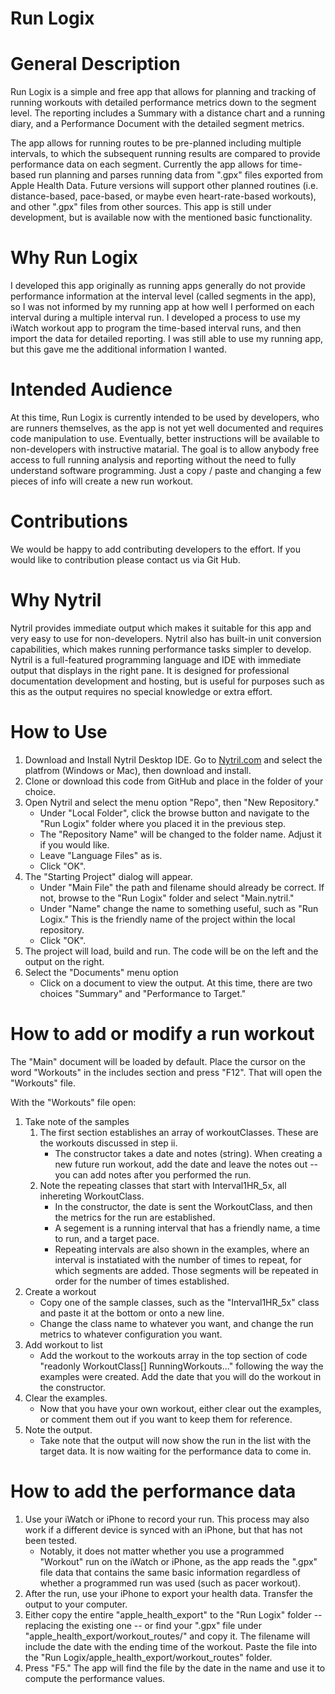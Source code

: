 # Run Logix

# General Description

Run Logix is a simple and free app that allows for planning and tracking of running workouts with detailed performance metrics down to the segment level. The reporting includes a Summary with a distance chart and a running diary, and a Performance Document with the detailed segment metrics.   

The app allows for running routes to be pre-planned including multiple intervals, to which the subsequent running results are compared to provide performance data on each segment. Currently the app allows for time-based run planning and parses running data from ".gpx" files exported from Apple Health Data. Future versions will support other planned routines (i.e. distance-based, pace-based, or maybe even heart-rate-based workouts), and other ".gpx" files from other sources. This app is still under development, but is available now with the mentioned basic functionality.

# Why Run Logix

I developed this app originally as running apps generally do not provide performance information at the interval level (called segments in the app), so I was not informed by my running app at how well I performed on each interval during a multiple interval run. I developed a process to use my iWatch workout app to program the time-based interval runs, and then import the data for detailed reporting. I was still able to use my running app, but this gave me the additional information I wanted.

# Intended Audience

At this time, Run Logix is currently intended to be used by developers, who are runners themselves, as the app is not yet well documented and requires code manipulation to use. Eventually, better instructions will be available to non-developers with instructive matarial. The goal is to allow anybody free access to full running analysis and reporting without the need to fully understand software programming. Just a copy / paste and changing a few pieces of info will create a new run workout.

# Contributions

We would be happy to add contributing developers to the effort.  If you would like to contribution please contact us via Git Hub.

# Why Nytril

Nytril provides immediate output which makes it suitable for this app and very easy to use for non-developers. Nytril also has built-in unit conversion capabilities, which makes running performance tasks simpler to develop. Nytril is a full-featured programming language and IDE with immediate output that displays in the right pane. It is designed for professional documentation development and hosting, but is useful for purposes such as this as the output requires no special knowledge or extra effort. 

# How to Use

1. Download and Install Nytril Desktop IDE. Go to [Nytril.com](https://www.nytril.com) and select the platfrom (Windows or Mac), then download and install.
2. Clone or download this code from GitHub and place in the folder of your choice.
3. Open Nytril and select the menu option "Repo", then "New Repository."
    - Under "Local Folder", click the browse button and navigate to the "Run Logix" folder where you placed it in the previous step.
    - The "Repository Name" will be changed to the folder name.  Adjust it if you would like. 
    - Leave "Language Files" as is. 
    - Click "OK".
4. The "Starting Project" dialog will appear.
    - Under "Main File" the path and filename should already be correct. If not, browse to the "Run Logix" folder and select "Main.nytril."
    - Under "Name" change the name to something useful, such as "Run Logix." This is the friendly name of the project within the local repository. 
    - Click "OK".
5. The project will load, build and run. The code will be on the left and the output on the right.
6. Select the "Documents" menu option
    - Click on a document to view the output. At this time, there are two choices "Summary" and "Performance to Target."

# How to add or modify a run workout

The "Main" document will be loaded by default. Place the cursor on the word "Workouts" in the includes section and press "F12". That will open the "Workouts" file.

With the "Workouts" file open:
1. Take note of the samples
    1. The first section establishes an array of workoutClasses.  These are the workouts discussed in step ii. 
        - The constructor takes a date and notes (string). When creating a new future run workout, add the date and leave the notes out -- you can add notes after you performed the run.
    2. Note the repeating classes that start with Interval1HR_5x, all inhereting WorkoutClass.
        - In the constructor, the date is sent the WorkoutClass, and then the metrics for the run are established. 
        - A segement is a running interval that has a friendly name, a time to run, and a target pace.
        - Repeating intervals are also shown in the examples, where an interval is instatiated with the number of times to repeat, for which segments are added.  Those segments will be repeated in order for the number of times established.
2. Create a workout
    - Copy one of the sample classes, such as the "Interval1HR_5x" class and paste it at the bottom or onto a new line.
    - Change the class name to whatever you want, and change the run metrics to whatever configuration you want.
3. Add workout to list
    - Add the workout to the workouts array in the top section of code "readonly WorkoutClass[] RunningWorkouts..." following the way the examples were created. Add the date that you will do the workout in the constructor.
4. Clear the examples.
    - Now that you have your own workout, either clear out the examples, or comment them out if you want to keep them for reference.
5. Note the output.
    - Take note that the output will now show the run in the list with the target data.  It is now waiting for the performance data to come in.

# How to add the performance data

1. Use your iWatch or iPhone to record your run. This process may also work if a different device is synced with an iPhone, but that has not been tested.
    - Notably, it does not matter whether you use a programmed "Workout" run on the iWatch or iPhone, as the app reads the ".gpx" file data that contains the same basic information regardless of whether a programmed run was used (such as pacer workout).
2. After the run, use your iPhone to export your health data. Transfer the output to your computer.
3. Either copy the entire "apple_health_export" to the "Run Logix" folder -- replacing the existing one -- or find your ".gpx" file under "apple_health_export/workout_routes/" and copy it. The filename will include the date with the ending time of the workout. Paste the file into the "Run Logix/apple_health_export/workout_routes" folder.
4. Press "F5." The app will find the file by the date in the name and use it to compute the performance values.


